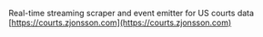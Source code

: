 Real-time streaming scraper and event emitter for US courts data
[https://courts.zjonsson.com](https://courts.zjonsson.com)
